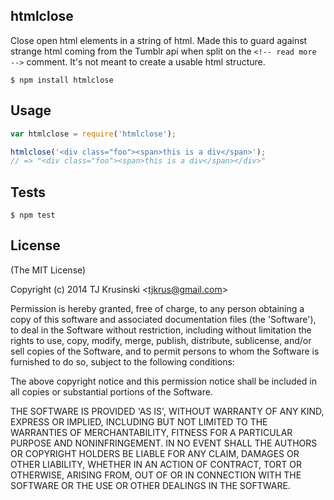 ## htmlclose

Close open html elements in a string of html. Made this to guard against strange html coming from the Tumblr api when split on the `<!-- read more -->` comment. It's not meant to create a usable html structure.

```
$ npm install htmlclose
```

## Usage

```javascript
var htmlclose = require('htmlclose');

htmlclose('<div class="foo"><span>this is a div</span>');
// => "<div class="foo"><span>this is a div</span></div>"
```

## Tests

```
$ npm test
```

## License

(The MIT License)

Copyright (c) 2014 TJ Krusinski &lt;tjkrus@gmail.com&gt;

Permission is hereby granted, free of charge, to any person obtaining
a copy of this software and associated documentation files (the
'Software'), to deal in the Software without restriction, including
without limitation the rights to use, copy, modify, merge, publish,
distribute, sublicense, and/or sell copies of the Software, and to
permit persons to whom the Software is furnished to do so, subject to
the following conditions:

The above copyright notice and this permission notice shall be
included in all copies or substantial portions of the Software.

THE SOFTWARE IS PROVIDED 'AS IS', WITHOUT WARRANTY OF ANY KIND,
EXPRESS OR IMPLIED, INCLUDING BUT NOT LIMITED TO THE WARRANTIES OF
MERCHANTABILITY, FITNESS FOR A PARTICULAR PURPOSE AND NONINFRINGEMENT.
IN NO EVENT SHALL THE AUTHORS OR COPYRIGHT HOLDERS BE LIABLE FOR ANY
CLAIM, DAMAGES OR OTHER LIABILITY, WHETHER IN AN ACTION OF CONTRACT,
TORT OR OTHERWISE, ARISING FROM, OUT OF OR IN CONNECTION WITH THE
SOFTWARE OR THE USE OR OTHER DEALINGS IN THE SOFTWARE.
